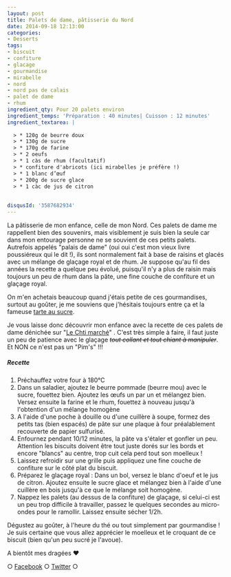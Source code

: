 ```yaml
---
layout: post
title: Palets de dame, pâtisserie du Nord
date: 2014-09-18 12:13:00
categories: 
- Desserts
tags: 
- biscuit
- confiture
- glacage
- gourmandise
- mirabelle
- nord
- nord pas de calais
- palet de dame
- rhum
ingredient_qty: Pour 20 palets environ
ingredient_temps: 'Préparation : 40 minutes| Cuisson : 12 minutes'
ingredient_textarea: |
  
  > * 120g de beurre doux
  > * 130g de sucre
  > * 170g de farine
  > * 2 oeufs
  > * 1 càs de rhum (facultatif)
  > * confiture d'abricots (ici mirabelles je préfère !)
  > * 1 blanc d’œuf
  > * 200g de sucre glace
  > * 1 càc de jus de citron
  
  
disqusId: '3587682934'
---
```


La pâtisserie de mon enfance, celle de mon Nord. Ces palets de dame me rappellent bien des souvenirs, mais visiblement je suis bien la seule car dans mon entourage personne ne se souvient de ces petits palets.  
Autrefois appelés "palais de dame" (oui oui c'est mon vieux livre poussiéreux qui le dit !), ils sont normalement fait à base de raisins et glacés avec un mélange de glaçage royal et de rhum. Je suppose qu'au fil des années la recette a quelque peu évolué, puisqu'il n'y a plus de raisin mais toujours un peu de rhum dans la pâte, une fine couche de confiture et un glaçage royal.

On m'en achetais beaucoup quand j'étais petite de ces gourmandises, surtout au goûter, je me souviens que j'hésitais toujours entre ça et la fameuse [tarte au sucre](http://www.crokmou.com/tarte-au-sucre-du-nord/ "Tarte au sucre du Nord").

Je vous laisse donc découvrir mon enfance avec la recette de ces palets de dame dénichée sur "[Le Chti marché](http://www.lechtimarche.fr/)" . C'est très simple à faire, il faut juste un peu de patience avec le glaçage <del>_tout collant et tout chiant à manipuler_</del>. Et NON ce n'est pas un "Pim's" !!!

##### Recette

1.  Préchauffez votre four à 180°C
2.  Dans un saladier, ajoutez le beurre pommade (beurre mou) avec le sucre, fouettez bien. Ajoutez les œufs un par un et mélangez bien. Versez ensuite la farine et le rhum, fouettez à nouveau jusqu'à l'obtention d'un mélange homogène
3.  A l'aide d'une poche à douille ou d'une cuillère à soupe, formez des petits tas (bien espacés) de pâte sur une plaque à four préalablement recouverte de papier sulfurisé.
4.  Enfournez pendant 10/12 minutes, la pâte va s'étaler et gonfler un peu. Attention les biscuits doivent être tout juste dorés sur les bords et encore "blancs" au centre, trop cuit cela perd tout son moelleux !
5.  Laissez refroidir sur une grille puis appliquez une fine couche de confiture sur le côté plat du biscuit.
6.  Préparez le glaçage royal : Dans un bol, versez le blanc d'oeuf et le jus de citron. Ajoutez ensuite le sucre glace et mélangez bien à l'aide d'une cuillère en bois jusqu'à ce que le mélange soit homogène.
7.  Nappez les palets (au dessus de la confiture) de glaçage, si celui-ci est un peu trop difficile à travailler, passez le quelques secondes au micro-ondes pour le ramollir. Laissez ensuite sécher 1/2h.

Dégustez au goûter, à l'heure du thé ou tout simplement par gourmandise !  
Je suis certaine que vous allez apprécier le moelleux et le croquant de ce biscuit (bien qu'un peu sucré je l'avoue).

A bientôt mes dragées ❤

○ [Facebook](https://www.facebook.com/crokmou.blog) ○ [Twitter](https://twitter.com/Crokmou) ○